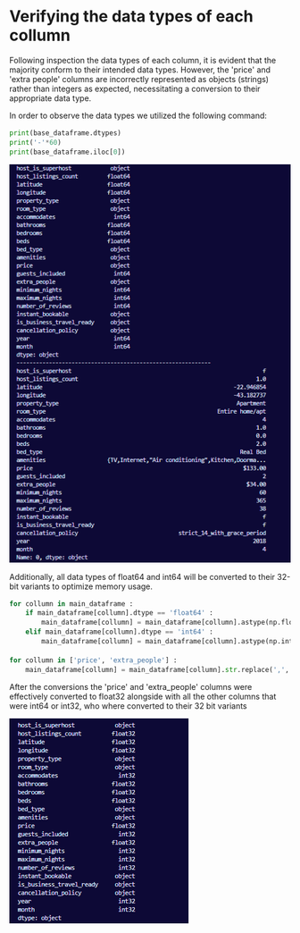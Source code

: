 # Verifying the data types of each collumn

Following inspection the data types of each column, it is evident that the majority conform to their intended data types. However, the 'price' and 'extra people' columns are incorrectly represented as objects (strings) rather than integers as expected, necessitating a conversion to their appropriate data type.

In order to observe the data types we utilized the following command:

```python
print(base_dataframe.dtypes)
print('-'*60)
print(base_dataframe.iloc[0])
```

![1712180387610](image/verify-data-types/1712180387610.png)

Additionally, all data types of float64 and int64 will be converted to their 32-bit variants to optimize memory usage.

```python
for collumn in main_dataframe :
    if main_dataframe[collumn].dtype == 'float64' :
        main_dataframe[collumn] = main_dataframe[collumn].astype(np.float32)
    elif main_dataframe[collumn].dtype == 'int64' :
        main_dataframe[collumn] = main_dataframe[collumn].astype(np.int32)

for collumn in ['price', 'extra_people'] :
    main_dataframe[collumn] = main_dataframe[collumn].str.replace(',', '').str.replace('$', '').astype(np.float32, copy=False) #used np.float32 to reduce memory usage
```

After the conversions the 'price' and 'extra_people' columns were effectively converted to float32 alongside with all the other columns that were int64 or int32, who where converted to their 32 bit variants

![1712181195726](image/verify-data-types/1712181195726.png)
